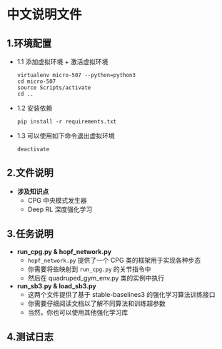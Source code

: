 # 中文说明文件


## 1.环境配置
- 1.1 添加虚拟环境 + 激活虚拟环境
    ```  
    virtualenv micro-507 --python=python3
    cd micro-507
    source Scripts/activate
    cd ..
    ```
- 1.2 安装依赖
    ```
    pip install -r requirements.txt
    ```
- 1.3 可以使用如下命令退出虚拟环境   
  ```
  deactivate
  ```


## 2.文件说明
- **涉及知识点**
  - CPG 中央模式发生器
  - Deep RL 深度强化学习


## 3.任务说明
- **run_cpg.py & hopf_network.py**
  - `hopf_network.py` 提供了一个 CPG 类的框架用于实现各种步态
  - 你需要将些映射到 `run_cpg.py` 的关节指令中
  - 然后在 quadruped_gym_env.py 类的实例中执行
- **run_sb3.py & load_sb3.py**
  - 这两个文件提供了基于 stable-baselines3 的强化学习算法训练接口
  - 你需要仔细阅读文档以了解不同算法和训练超参数
  - 当然，你也可以使用其他强化学习库


## 4.测试日志